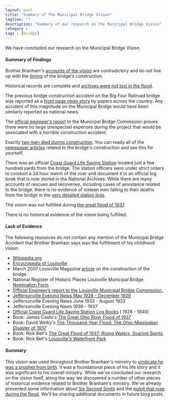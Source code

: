 ```yaml
---
layout: post
title: "Summary of The Municipal Bridge Vision"
tagline: ""
description: "Summary of our research on the Municipal Bridge Vision"
category : 
tags : [bridge]
---
```


We have concluded our research on the Municipal Bridge Vision.  

#### Summary of Findings

Brother Branham's [accounts of the vision](/2013/02/16/What-Did-Brother-Branham-Say-About-The-Bridge/) are contradictory and do not line up with the [timing](/2013/02/20/Timing-Problems-With-The-Bridge-Vision/) of the bridge's construction.  

Historical records are complete and [archives were not lost in the flood](/2013/02/21/Were-Archives-Destroyed-In-The-1937-Flood/).  

The previous bridge construction accident on the Big Four Railroad bridge was reported as a [front page news story](/2013/02/22/Bridge-Deaths-Would-Not-Be-Reported/) by papers across the country.   Any accident of this magnitude on the Municipal Bridge would have been similarly reported as national news.

The [official engineer's report](/2013/02/23/The-Modjeski-And-Masters-Report/) to the Municipal Bridge Commission   proves there were no large unexpected expenses during the project that would be associated with a horrible construction accident.  

Exactly [two men died during construction](2013/02/25/Documented-Bridge-Deaths/).  You can ready all of the [newspaper articles](2013/02/27/All-Newspaper-Articles-On-The-Bridge-1928-1929/) related to the bridge's construction and see this for yourself.  

There was an official [Coast Guard Life Saving Station](2013/03/09/Coast-Guard-Life-Saving-Station/) located just a few hundred yards from the bridge.  The station officers were under strict orders to conduct a 24 hour watch of the river and document it in an official log book that is now stored in the National Archives.  While there are many accounts of rescues and recoveries, including cases of assistance related to the bridge, there is no evidence of sixteen men falling to their deaths from the bridge in the [very detailed station logs](/2013/03/18/Coast-Guard-Life-Saving-Station-Conclusion/).

The vision was not fulfilled during [the great flood of  1937](/2013/03/20/Did-It-Happen-During-The-Flood/).  

There is no historical evidence of the vision being fulfilled.

#### Lack of Evidence

The following resources do not contain any mention of the Municipal Bridge Accident that Brother Branham says was the fulfillment of his childhood vision:

* [Wikipedia.org](http://Wikipedia.org)
* [Encyclopedia of Louisville](http://books.google.com/books?id=pXbYITw4ZesC&lpg=PA124&ots=byz9wSRhUi&dq=Bridging%20the%20ohio%20carl%20kramer&pg=PA123#v=onepage&q&f=false)
* March 2007 Louisville Magazine [article](http://www.loumag.com/articledisplay.aspx?id=36106759) on the construction of the bridge.
* National Register of Historic Places Louisville Municipal Bridge [Nomination Form](http://pdfhost.focus.nps.gov/docs/NRHP/Text/84001578.pdf)
* [Official Engineer’s report to the Louisville Municipal Bridge Commission.](/2013/02/23/The-Modjeski-And-Masters-Report/) 
* [Jeffersonville Evening News May 1928 - December 1929](/2013/02/27/All-Newspaper-Articles-On-The-Bridge-1928-1929/)
* Jeffersonville Evening News June 1933 - August 1933
* Jeffersonville Evening News 1936 - 1937
* [Official Coast Guard Life Saving Station Log Books](/2013/03/18/Coast-Guard-Life-Saving-Station-Conclusion/) ( 1928 - 1940)
* Book: James Casto's [The Great Ohio River Flood of 1937](http://www.amazon.com/Great-Images-America-Arcadia-Publishing/dp/0738568589/ref=sr_1_1?ie=UTF8&qid=1365269526&sr=8-1&keywords=The+Great+ohio+river+flood)
* Book: David Welky's [The Thousand-Year Flood: The Ohio-Mississippi Disaster of 1937](http://www.amazon.com/Thousand-Year-Flood-Ohio-Mississippi-Disaster-1937/dp/0226887162/ref=sr_1_1?s=books&ie=UTF8&qid=1365269603&sr=1-1&keywords=the+thousand+year+flood)
* Book: Rick Bell's [The Great Flood of 1937: Rising Waters, Soaring Spirits](http://www.amazon.com/Great-Flood-1937-Soaring-Spirits/dp/1884532829/ref=sr_1_1?s=books&ie=UTF8&qid=1365269659&sr=1-1&keywords=the+great+flood+of+1937)
* Book: Rick Bell's [Louisville's Waterfront Park](http://www.amazon.com/Louisvilles-Waterfront-Park-Riverfront-Renaissance/dp/1935497324/ref=sr_1_1?s=books&ie=UTF8&qid=1365269699&sr=1-1&keywords=Louisville%27s+Waterfront+park)


#### Summary
This vision was used throughout Brother Branham's ministry to [vindicate he was a prophet from birth](/2013/02/14/Why-Is-The-Bridge-Vision-Important/).  It was a foundational piece of his life story and it was significant to his overall ministry.  While we've concluded our research on the vision itself, along the way we discovered a number of other pieces of historical evidence related to Brother Branham's ministry.  We've already presented some information about [Six Second Smith](/2013/03/14/Six-Second-Smith/) and the [pulpit that rose during the flood](/2013/04/02/Church-Escapes-In-Freak-Stunt/).  We'll be sharing additional documents in future blog posts.

